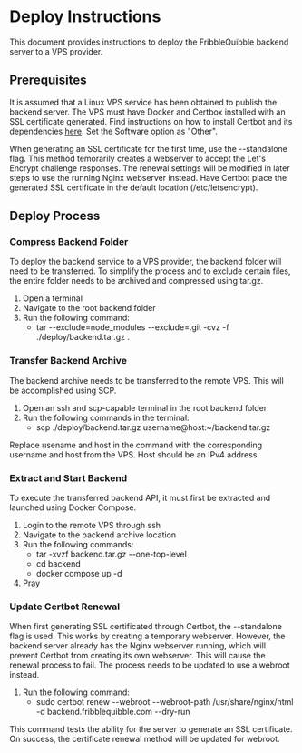 # Deploy Instructions

This document provides instructions to deploy the FribbleQuibble backend server to a VPS provider.

## Prerequisites

It is assumed that a Linux VPS service has been obtained to publish the backend server. The VPS must have Docker and Certbox installed with an SSL certificate generated. Find instructions on how to install Certbot and its dependencies [here](https://certbot.eff.org/). Set the Software option as "Other".

When generating an SSL certificate for the first time, use the --standalone flag. This method temorarily creates a webserver to accept the Let's Encrypt challenge responses. The renewal settings will be modified in later steps to use the running Nginx webserver instead. Have Certbot place the generated SSL certificate in the default location (/etc/letsencrypt).

## Deploy Process

### Compress Backend Folder

To deploy the backend service to a VPS provider, the backend folder will need to be transferred. To simplify the process and to exclude certain files, the entire folder needs to be archived and compressed using tar.gz.

1. Open a terminal
2. Navigate to the root backend folder
3. Run the following command:
   - tar --exclude=node_modules --exclude=.git -cvz -f ./deploy/backend.tar.gz .

### Transfer Backend Archive

The backend archive needs to be transferred to the remote VPS. This will be accomplished using SCP.

1. Open an ssh and scp-capable terminal in the root backend folder
2. Run the following commands in the terminal:
   - scp ./deploy/backend.tar.gz username@host:~/backend.tar.gz

Replace usename and host in the command with the corresponding username and host from the VPS. Host should be an IPv4 address.

### Extract and Start Backend

To execute the transferred backend API, it must first be extracted and launched using Docker Compose.

1. Login to the remote VPS through ssh
2. Navigate to the backend archive location
3. Run the following commands:
   - tar -xvzf backend.tar.gz --one-top-level
   - cd backend
   - docker compose up -d
4. Pray

### Update Certbot Renewal

When first generating SSL certificated through Certbot, the --standalone flag is used. This works by creating a temporary webserver. However, the backend server already has the Nginx webserver running, which will prevent Certbot from creating its own webserver. This will cause the renewal process to fail. The process needs to be updated to use a webroot instead.

1. Run the following command:
   - sudo certbot renew --webroot --webroot-path /usr/share/nginx/html -d backend.fribblequibble.com --dry-run

This command tests the ability for the server to generate an SSL certificate. On success, the certificate renewal method will be updated for webroot.
